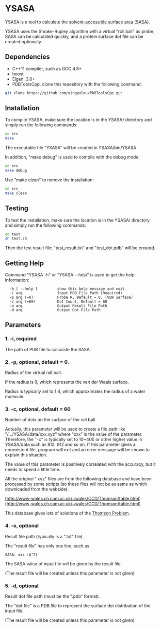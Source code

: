 # YSASA

YSASA is a tool to calculate the [solvent-accessible surface area (SASA)](https://en.wikipedia.org/wiki/Accessible_surface_area).

YSASA uses the Shrake-Rupley algorithm with a virtual "roll ball" as probe, SASA can be calculated quickly, and a protein surface dot file can be created optionally.

## Dependencies

* C++11 compiler, such as GCC 4.8+
* boost
* Eigen, 3.0+
* PDBToolsCpp, clone this repository with the following command:

``` Bash
git clone https://github.com/yingyulou/PDBToolsCpp.git
```

## Installation

To compile YSASA, make sure the location is in the YSASA/ directory and simply run the following commands:

``` Bash
cd src
make
```

The executable file "YSASA" will be created in YSASA/bin/YSASA.

In addition, "make debug" is used to compile with the debug mode: 

``` Bash
cd src
make debug
```

Use "make clean" to remove the installation:

``` Bash
cd src
make clean
```

## Testing

To test the installation, make sure the location is in the YSASA/ directory and simply run the following commands:

``` Bash
cd test
sh test.sh
```

Then the test result file: "test_result.txt" and "test_dot.pdb" will be created.

## Getting Help

Command "YSASA -h" or "YSASA --help" is used to get the help information:

```
  -h [ --help ]         show this help message and exit
  -i arg                Input PDB File Path (Required)
  -p arg (=0)           Probe R, Default = 0. (VDW Surface)
  -c arg (=60)          Dot Count, Default = 60
  -o arg                Output Result File Path
  -d arg                Output Dot File Path
```

## Parameters

### 1. -i, required

The path of PDB file to calculate the SASA.

### 2. -p, optional, default = 0.

Radius of the virtual roll ball.

If the radius is 0, which represents the van der Waals surface.

Radius is typically set to 1.4, which approximates the radius of a water molecule.

### 3. -c, optional, default = 60

Number of dots on the surface of the roll ball.

Actually, this parameter will be used to create a file path like "/.../YSASA/data/xxx.xyz" where "xxx" is the value of the parameter. Therefore, the "-c" is typically set to 10~400 or other higher value in YSASA/data such as 812, 912 and so on. If this parameter gives a nonexistent file, program will exit and an error message will be shown to explain this situation.

The value of this parameter is positively correlated with the accuracy, but it needs to spend a little time.
 
All the original ".xyz" files are from the following database and have been processed by some scripts (so these files will not be as same as which downloaded from the webside):

[http://www-wales.ch.cam.ac.uk/~wales/CCD/Thomson/table.html](http://www-wales.ch.cam.ac.uk/~wales/CCD/Thomson/table.html)

This database gives lots of solutions of the [Thomson Problem](https://en.wikipedia.org/wiki/Thomson_problem).

### 4. -o, optional

Result file path (typically is a ".txt" file).

The "result file" has only one line, such as

```
SASA: xxx (A^2)
```

The SASA value of input file will be given by the result file.

(The result file will be created unless this parameter is not given)

### 5. -d, optional

Result dot file path (must be the ".pdb" format).

The "dot file" is a PDB file to represent the surface dot distribution of the input file.

(The result file will be created unless this parameter is not given)
